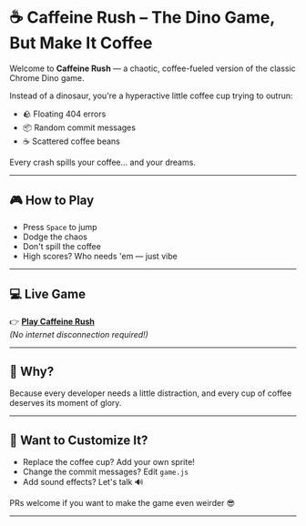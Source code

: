 # ☕ Caffeine Rush – The Dino Game, But Make It Coffee

Welcome to **Caffeine Rush** — a chaotic, coffee-fueled version of the classic Chrome Dino game.

Instead of a dinosaur, you're a hyperactive little coffee cup trying to outrun:

- 🪨 Floating 404 errors  
- 📦 Random commit messages  
- ☕ Scattered coffee beans  

Every crash spills your coffee... and your dreams.

---

## 🎮 How to Play

- Press `Space` to jump  
- Dodge the chaos  
- Don't spill the coffee  
- High scores? Who needs 'em — just vibe

---

## 💻 Live Game

👉 [**Play Caffeine Rush**](https://swaifa.github.io/dino-game/)  
_(No internet disconnection required!)_

---

## 🧠 Why?

Because every developer needs a little distraction, and every cup of coffee deserves its moment of glory.

---

## 👀 Want to Customize It?

- Replace the coffee cup? Add your own sprite!
- Change the commit messages? Edit `game.js`
- Add sound effects? Let's talk 🔊

PRs welcome if you want to make the game even weirder 😎

---
